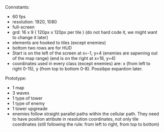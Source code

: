 Connstants:

- 60 fps
- resolution: 1920, 1080
- full-screen
- grd: 16 x 9 ( 120px x 120px per tile ) (do not hard code it, we might want to change it later)
- elements are hooked to tiles (except enemies)
- bottom two rows are for HUD
- Start is on the left of the screen at x=-1, y=4 (enemies are sapwning out of the map range) (end is on the right at x=16, y=4)
- coordinates used in every class (except enemies) are: x (from left to right 0-15), y (from top to bottom 0-8). Possibpe expantion later.

Prototype:
 - 1 map
 - 3 waves
 - 1 type of tower
 - 1 type of enemy
 - 1 tower upgreade
 - enemies follow straight parallel paths within the cellular path. They need to have position atribute in resolution coordinates, not only tile coordinates (still following the rule: from left to right, from top to bottom)
